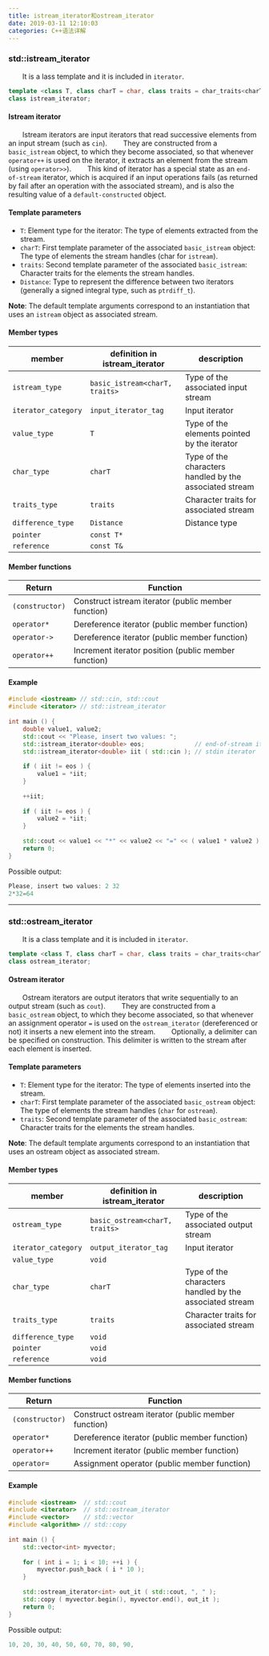 ```yaml
---
title: istream_iterator和ostream_iterator
date: 2019-03-11 12:10:03
categories: C++语法详解
---
```

### std::istream_iterator

&emsp;&emsp;It is a lass template and it is included in `iterator`.

``` cpp
template <class T, class charT = char, class traits = char_traits<charT>, class Distance = ptrdiff_t>
class istream_iterator;
```

#### Istream iterator

&emsp;&emsp;Istream iterators are input iterators that read successive elements from an input stream (such as `cin`).
&emsp;&emsp;They are constructed from a `basic_istream` object, to which they become associated, so that whenever `operator++` is used on the iterator, it extracts an element from the stream (using `operator>>`).
&emsp;&emsp;This kind of iterator has a special state as an `end-of-stream` iterator, which is acquired if an input operations fails (as returned by fail after an operation with the associated stream), and is also the resulting value of a `default-constructed` object.

#### Template parameters

- `T`: Element type for the iterator: The type of elements extracted from the stream.
- `charT`: First template parameter of the associated `basic_istream` object: The type of elements the stream handles (char for `istream`).
- `traits`: Second template parameter of the associated `basic_istream`: Character traits for the elements the stream handles.
- `Distance`: Type to represent the difference between two iterators (generally a signed integral type, such as `ptrdiff_t`).

**Note**: The default template arguments correspond to an instantiation that uses an `istream` object as associated stream.

#### Member types

member              | definition in istream_iterator | description
--------------------|--------------------------------|--------------
`istream_type`      | `basic_istream<charT, traits>` | Type of the associated input stream
`iterator_category` | `input_iterator_tag`           | Input iterator
`value_type`        | `T`                            | Type of the elements pointed by the iterator
`char_type`         | `charT`                        | Type of the characters handled by the associated stream
`traits_type`       | `traits`                       | Character traits for associated stream
`difference_type`   | `Distance`                     | Distance type
`pointer`           | `const T*`                     |
`reference`         | `const T&`                     |

#### Member functions

Return          | Function
----------------|---------
`(constructor)` | Construct istream iterator (public member function)
`operator*`     | Dereference iterator (public member function)
`operator->`    | Dereference iterator (public member function)
`operator++`    | Increment iterator position (public member function)

#### Example

``` cpp
#include <iostream> // std::cin, std::cout
#include <iterator> // std::istream_iterator
​
int main () {
    double value1, value2;
    std::cout << "Please, insert two values: ";
    std::istream_iterator<double> eos;              // end-of-stream iterator
    std::istream_iterator<double> iit ( std::cin ); // stdin iterator
​
    if ( iit != eos ) {
        value1 = *iit;
    }
​
    ++iit;
​
    if ( iit != eos ) {
        value2 = *iit;
    }
​
    std::cout << value1 << "*" << value2 << "=" << ( value1 * value2 ) << '\n';
    return 0;
}
```

Possible output:

``` cpp
Please, insert two values: 2 32
2*32=64
```

---

### std::ostream_iterator

&emsp;&emsp;It is a class template and it is included in `iterator`.

``` cpp
template <class T, class charT = char, class traits = char_traits<charT> >
class ostream_iterator;
```

#### Ostream iterator

&emsp;&emsp;Ostream iterators are output iterators that write sequentially to an output stream (such as `cout`).
&emsp;&emsp;They are constructed from a `basic_ostream` object, to which they become associated, so that whenever an assignment operator `=` is used on the `ostream_iterator` (dereferenced or not) it inserts a new element into the stream.
&emsp;&emsp;Optionally, a delimiter can be specified on construction. This delimiter is written to the stream after each element is inserted.

#### Template parameters

- `T`: Element type for the iterator: The type of elements inserted into the stream.
- `charT`: First template parameter of the associated `basic_ostream` object: The type of elements the stream handles (`char` for `ostream`).
- `traits`: Second template parameter of the associated `basic_ostream`: Character traits for the elements the stream handles.

**Note**: The default template arguments correspond to an instantiation that uses an ostream object as associated stream.

#### Member types

member              | definition in istream_iterator | description
--------------------|--------------------------------|--------------
`ostream_type`      | `basic_ostream<charT, traits>` | Type of the associated output stream
`iterator_category` | `output_iterator_tag`          | Input iterator
`value_type`        | `void`                         |
`char_type`         | `charT`                        | Type of the characters handled by the associated stream
`traits_type`       | `traits`                       | Character traits for associated stream
`difference_type`   | `void`                         |
`pointer`           | `void`                         |
`reference`         | `void`                         |

#### Member functions

Return          | Function
----------------|---------
`(constructor)` | Construct ostream iterator (public member function)
`operator*`     | Dereference iterator (public member function)
`operator++`    | Increment iterator (public member function)
`operator=`     | Assignment operator (public member function)

#### Example

``` cpp
#include <iostream>  // std::cout
#include <iterator>  // std::ostream_iterator
#include <vector>    // std::vector
#include <algorithm> // std::copy
​
int main () {
    std::vector<int> myvector;
​
    for ( int i = 1; i < 10; ++i ) {
        myvector.push_back ( i * 10 );
    }
​
    std::ostream_iterator<int> out_it ( std::cout, ", " );
    std::copy ( myvector.begin(), myvector.end(), out_it );
    return 0;
}
```

Possible output:

``` cpp
10, 20, 30, 40, 50, 60, 70, 80, 90,
```